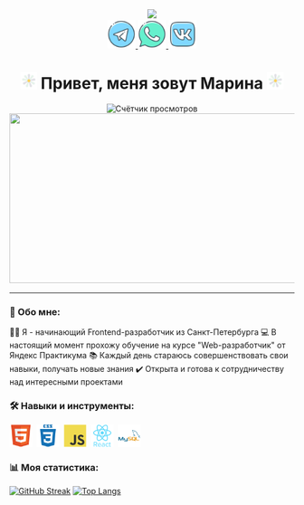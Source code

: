 <div id="header" align="center">
  <img src="https://media.giphy.com/media/v1.Y2lkPTc5MGI3NjExZjk0ZmQzNmIzMTBjZDIzYTI3N2I0NGI4NTZiY2U3YWQ1N2QyOWQyYiZjdD1z/ejkp4aINlka14Cfpx6/giphy.gif" width="100"/>
  <div id="badges">
    <a href="https://t.me/MarinaChip">
      <img src="./img/telegr.png" width="50" target="_blank" alt="Иконка телеграмм"/>
    </a>
    <a href="https://wa.me/79312602133">
      <img src="./img/logo_whatsapp_telephone_handset_icon_143174.png" width="50" target="_blank" alt="Иконка ватсап"/>
    </a>
    <a href="https://vk.com/id5443293">
      <img src="./img/logo_vk_vkontakte_icon_143187.png" width="50" target="_blank" alt="Иконка вконтакте"/>
    </a>
  </div>
  <h1>
    <img src="./img/flower.png" width="30" alt="Ромашка">
    Привет, меня зовут Марина
    <img src="./img/flower.png" width="30" alt="Ромашка">
  </h1> 
  <img src="https://komarev.com/ghpvc/?username=MarinaPrivalova&style=flat-square&color=blue" alt="Счётчик просмотров"/>
</div>
<div align="center">
  <img src="https://media.giphy.com/media/dWesBcTLavkZuG35MI/giphy.gif" width="600" height="300"/>
</div>

---

### :memo: Обо мне:
:woman_technologist: Я - начинающий Frontend-разработчик из Санкт-Петербурга
:computer: В настоящий момент прохожу обучение на курсе "Web-разработчик" от Яндекс Практикума
:books: Каждый день стараюсь совершенствовать свои навыки, получать новые знания
:heavy_check_mark: Открыта и готова к сотрудничеству над интересными проектами
### :hammer_and_wrench: Навыки и инструменты:
<img src="https://github.com/devicons/devicon/blob/master/icons/html5/html5-original.svg" title="HTML5" alt="HTML" width="40" height="40"/>&nbsp;
<img src="https://github.com/devicons/devicon/blob/master/icons/css3/css3-plain-wordmark.svg"  title="CSS3" alt="CSS" width="40" height="40"/>&nbsp;
<img src="https://github.com/devicons/devicon/blob/master/icons/javascript/javascript-original.svg" title="JavaScript" alt="JavaScript" width="40" height="40"/>&nbsp;
<img src="https://github.com/devicons/devicon/blob/master/icons/react/react-original-wordmark.svg" title="React" alt="React" width="40" height="40"/>&nbsp;
<img src="https://github.com/devicons/devicon/blob/master/icons/mysql/mysql-original-wordmark.svg" title="MySQL"  alt="MySQL" width="40" height="40"/>&nbsp;
 ### :bar_chart: Моя статистика:
[![GitHub Streak](http://github-readme-streak-stats.herokuapp.com?user=MarinaPrivalova&theme=prussian&border_radius=15)](https://git.io/streak-stats) 
[![Top Langs](https://github-readme-stats.vercel.app/api/top-langs/?username=MarinaPrivalova&layout=compact&theme=vision-friendly-dark)](https://github.com/anuraghazra/github-readme-stats)
[](https://github-profile-summary-cards.vercel.app/api/cards/profile-details?username=MarinaPrivalova&theme=solarized_dark)
[](https://github-profile-summary-cards.vercel.app/api/cards/most-commit-language?username=MarinaPrivalova&theme=solarized_dark)
[](https://github-profile-summary-cards.vercel.app/api/cards/repos-per-language?username=MarinaPrivalova&theme=solarized_dark)
[](https://github-profile-summary-cards.vercel.app/api/cards/stats?username=MarinaPrivalova&theme=solarized_dark)
[](https://github-profile-summary-cards.vercel.app/api/cards/productive-time?username=MarinaPrivalova&theme=solarized_dark)    


    



    


   


